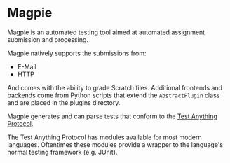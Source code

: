 Magpie
======

Magpie is an automated testing tool aimed at automated assignment submission and
processing. 

Magpie natively supports the submissions from:

* E-Mail
* HTTP

And comes with the ability to grade Scratch files. Additional frontends and 
backends come from Python scripts that extend the `AbstractPlugin` class and
are placed in the plugins directory.

Magpie generates and can parse tests that conform to the 
[Test Anything Protocol](http://en.wikipedia.org/wiki/Test_Anything_Protocol).

The Test Anything Protocol has modules available for most modern languages. 
Oftentimes these modules provide a wrapper to the language's normal testing
framework (e.g. JUnit).


